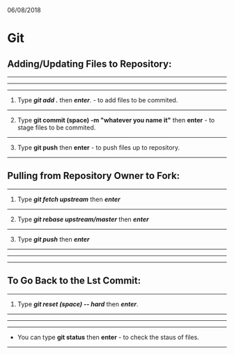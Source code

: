 06/08/2018

# Git
## Adding/Updating Files to Repository:
___
___
___
1) Type **_git add ._** then **_enter_**. - to add files to be commited.
___
2) Type **git commit (space) -m "whatever you name it"** then **enter** - to stage files to be commited.
___
3) Type **git push** then **enter** - to push files up to repository.
___
## Pulling from Repository Owner to Fork:
___
1) Type **_git fetch upstream_** then **_enter_**
___
2) Type **_git rebase upstream/master_** then **_enter_**
___
3) Type **_git push_** then **_enter_**
___
___
___
## To Go Back to the Lst Commit:
___
1) Type **_git reset (space) -- hard_** then **_enter_**.
___
___
___
* You can type **git status** then **enter** - to check the staus of files. 
___

